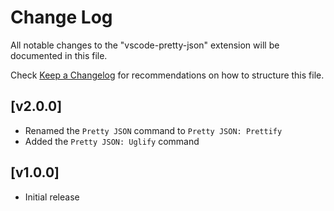 # Change Log

All notable changes to the "vscode-pretty-json" extension will be documented in this file.

Check [Keep a Changelog](http://keepachangelog.com/) for recommendations on how to structure this file.

## [v2.0.0]

- Renamed the `Pretty JSON` command to `Pretty JSON: Prettify`
- Added the `Pretty JSON: Uglify` command

## [v1.0.0]

- Initial release
